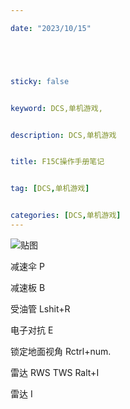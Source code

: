 ```yaml
---

date: "2023/10/15"





sticky: false


keyword: DCS,单机游戏,


description: DCS,单机游戏


title: F15C操作手册笔记


tag: [DCS,单机游戏]


categories: [DCS,单机游戏]
---
```

![贴图](https://www.digitalcombatsimulator.com/upload/iblock/d4a/F-15C-DVD-cover-eng_700x1000px.jpg)

减速伞 P

减速板 B

受油管 Lshit+R

电子对抗  E

锁定地面视角  Rctrl+num.

雷达 RWS TWS Ralt+I

雷达 I
